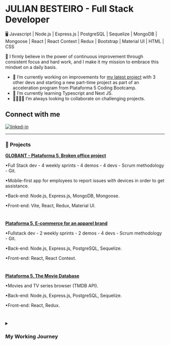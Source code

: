 # JULIAN BESTEIRO - Full Stack Developer
 
🖥️ Javascript | Node.js | Express.js | PostgreSQL | Sequelize | MongoDB | Mongoose | React | React Context | Redux | Bootstrap | Material UI | HTML | CSS



🚀 I firmly believe in the power of continuous improvement through consistent focus and hard work, and I make it my mission to embrace this mindset on a daily basis.


- 🔭 I’m currently working on improvements for <a href= https://fixit-front.vercel.app/>my latest project</a> with 3 other devs and starting a new part-time project as part of an acceleration program from Plataforma 5 Coding Bootcamp.
- 🌱 I’m currently learning Typescript and Next JS.
- 👨‍💻👨‍💻 I’m always looking to collaborate on challenging projects.
 

## Connect with me
[<img alt="linked-in" src="https://img.shields.io/badge/linkedin-%230077B5.svg?&style=for-the-badge&logo=linkedin&logoColor=white" />](https://www.linkedin.com/in/julian-besteiro-full-stack-developer/)

---


### 🧰 Projects


**<a href= https://fixit-front.vercel.app/>GLOBANT - Plataforma 5, Broken office project</a>**

•Full Stack dev - 4 weekly sprints - 4 demos - 4 devs - Scrum methodology - Git.

•Mobile-first app for employees to report issues with devices in order to get assistance.

•Back-end: Node.js, Express.js, MongoDB, Mongoose.

•Front-end: Vite, React, Redux, Material UI.
#
**<a href= https://github.com/julianbesteiro/teezyco-front>Plataforma 5, E-commerce for an apparel brand</a>**

•Fullstack dev - 2 weekly sprints - 2 demos - 4 devs - Scrum methodology - Git.

•Back-end: Node.js, Express.js, PostgreSQL, Sequelize.

•Front-end: React, React Context.
#

**<a href= https://github.com/julianbesteiro/tmdb-front>Plataforma 5, The Movie Database</a>**

•Movies and TV series browser (TMDB API).

•Back-end: Node.js, Express.js, PostgreSQL, Sequelize.

•Front-end: React, Redux.

#

<details>
 <summary><h3>My Working Journey</h3></summary>
I have a background in Business Administration and initially built my career in Finance, where I reached senior analyst roles within Budgeting & Controlling and Planning & Reporting teams. Over the course of 5+ years, I really sharpened my analytical, reporting, and accounting skills in a corporate setting.

Driven by my curiosity for e-commerce, I started studying digital marketing and eventually transitioned into a data-driven media buyer specialized in Facebook/Instagram Ads. Collaborating with companies in the U.S. and France, I profitably managed social media ads budgets in different industries, reaching a personal record level of EUR 1.5M ad spend in a 4-month period during 2021 H2.

Throughout my e-commerce experience, I evolved into an e-com strategist after having developed strong expertise in paid media, email & SMS marketing, website conversion rate optimization, offer creation, and funnel optimization. Additionally, I gained valuable skills in presenting strategies and performance results to clients, as well as managing projects.

Seeking to broaden my skill set, I completed a 100-hour Javascript fundamentals course, discovering a passion for coding along the way. Motivated by it, I enrolled in a rigorous 4-month full-time Coding Bootcamp focused on full-stack web development with Javascript. With over 800 hours of intensive training and the completion of three professional projects, I have emerged as a dedicated developer eager to tackle new projects and embrace new technologies.


